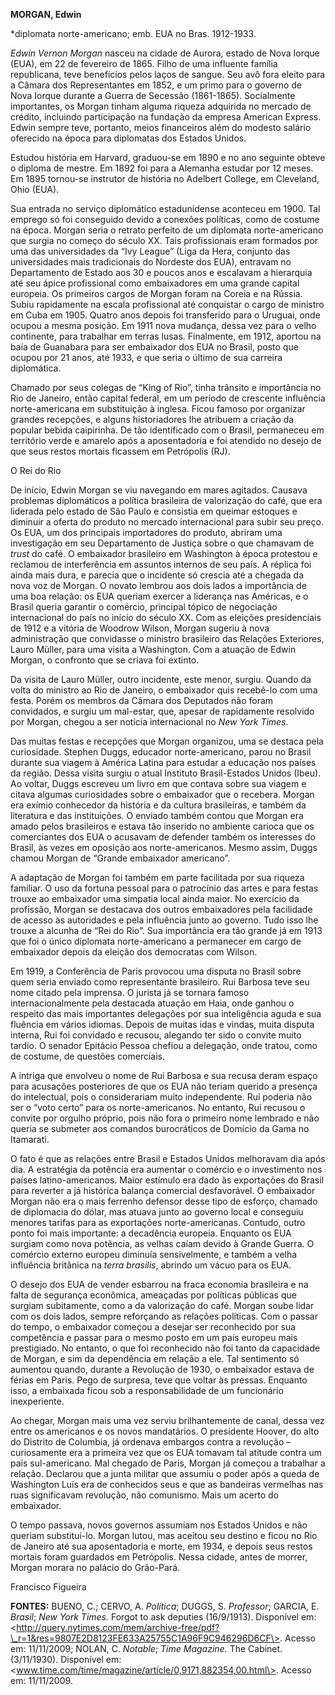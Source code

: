 **MORGAN, Edwin**

\*diplomata norte-americano; emb. EUA no Bras. 1912-1933.

*Edwin Vernon Morgan* nasceu na cidade de Aurora, estado de Nova Iorque
(EUA), em 22 de fevereiro de 1865. Filho de uma influente família
republicana, teve benefícios pelos laços de sangue. Seu avô fora eleito
para a Câmara dos Representantes em 1852, e um primo para o governo de
Nova Iorque durante a Guerra de Secessão (1861-1865). Socialmente
importantes, os Morgan tinham alguma riqueza adquirida no mercado de
crédito, incluindo participação na fundação da empresa American Express.
Edwin sempre teve, portanto, meios financeiros além do modesto salário
oferecido na época para diplomatas dos Estados Unidos.

Estudou história em Harvard, graduou-se em 1890 e no ano seguinte obteve
o diploma de mestre. Em 1892 foi para a Alemanha estudar por 12 meses.
Em 1895 tornou-se instrutor de história no Adelbert College, em
Cleveland, Ohio (EUA).

Sua entrada no serviço diplomático estadunidense aconteceu em 1900. Tal
emprego só foi conseguido devido a conexões políticas, como de costume
na época. Morgan seria o retrato perfeito de um diplomata
norte-americano que surgia no começo do século XX. Tais profissionais
eram formados por uma das universidades da “Ivy League” (Liga da Hera,
conjunto das universidades mais tradicionais do Nordeste dos EUA),
entravam no Departamento de Estado aos 30 e poucos anos e escalavam a
hierarquia até seu ápice profissional como embaixadores em uma grande
capital europeia. Os primeiros cargos de Morgan foram na Coreia e na
Rússia. Subiu rapidamente na escala profissional até conquistar o cargo
de ministro em Cuba em 1905. Quatro anos depois foi transferido para o
Uruguai, onde ocupou a mesma posição. Em 1911 nova mudança, dessa vez
para o velho continente, para trabalhar em terras lusas. Finalmente, em
1912, aportou na baía de Guanabara para ser embaixador dos EUA no
Brasil, posto que ocupou por 21 anos, até 1933, e que seria o último de
sua carreira diplomática.

Chamado por seus colegas de “King of Rio”, tinha trânsito e importância
no Rio de Janeiro, então capital federal, em um período de crescente
influência norte-americana em substituição à inglesa. Ficou famoso por
organizar grandes recepções, e alguns historiadores lhe atribuem a
criação da popular bebida caipirinha. De tão identificado com o Brasil,
permaneceu em território verde e amarelo após a aposentadoria e foi
atendido no desejo de que seus restos mortais ficassem em Petrópolis
(RJ).

O Rei do Rio

De início, Edwin Morgan se viu navegando em mares agitados. Causava
problemas diplomáticos a política brasileira de valorização do café, que
era liderada pelo estado de São Paulo e consistia em queimar estoques e
diminuir a oferta do produto no mercado internacional para subir seu
preço. Os EUA, um dos principais importadores do produto, abriram uma
investigação em seu Departamento de Justiça sobre o que chamavam de
*trust* do café. O embaixador brasileiro em Washington à época protestou
e reclamou de interferência em assuntos internos de seu país. A réplica
foi ainda mais dura, e parecia que o incidente só crescia até a chegada
da nova voz de Morgan. O novato lembrou aos dois lados a importância de
uma boa relação: os EUA queriam exercer a liderança nas Américas, e o
Brasil queria garantir o comércio, principal tópico de negociação
internacional do país no início do século XX. Com as eleições
presidenciais de 1912 e a vitória de Woodrow Wilson, Morgan sugeriu à
nova administração que convidasse o ministro brasileiro das Relações
Exteriores, Lauro Müller, para uma visita a Washington. Com a atuação de
Edwin Morgan, o confronto que se criava foi extinto.

Da visita de Lauro Müller, outro incidente, este menor, surgiu. Quando
da volta do ministro ao Rio de Janeiro, o embaixador quis recebê-lo com
uma festa. Porém os membros da Câmara dos Deputados não foram
convidados, e surgiu um mal-estar, que, apesar de rapidamente resolvido
por Morgan, chegou a ser notícia internacional no *New York Times*.

Das muitas festas e recepções que Morgan organizou, uma se destaca pela
curiosidade. Stephen Duggs, educador norte-americano, parou no Brasil
durante sua viagem à América Latina para estudar a educação nos países
da região. Dessa visita surgiu o atual Instituto Brasil-Estados Unidos
(Ibeu). Ao voltar, Duggs escreveu um livro em que contava sobre sua
viagem e citava algumas curiosidades sobre o embaixador que o recebera.
Morgan era exímio conhecedor da história e da cultura brasileiras, e
também da literatura e das instituições. O enviado também contou que
Morgan era amado pelos brasileiros e estava tão inserido no ambiente
carioca que os comerciantes dos EUA o acusavam de defender também os
interesses do Brasil, às vezes em oposição aos norte-americanos. Mesmo
assim, Duggs chamou Morgan de “Grande embaixador americano”.

A adaptação de Morgan foi também em parte facilitada por sua riqueza
familiar. O uso da fortuna pessoal para o patrocínio das artes e para
festas trouxe ao embaixador uma simpatia local ainda maior. No exercício
da profissão, Morgan se destacava dos outros embaixadores pela
facilidade de acesso às autoridades e pela influência junto ao governo.
Tudo isso lhe trouxe a alcunha de “Rei do Rio”. Sua importância era tão
grande já em 1913 que foi o único diplomata norte-americano a permanecer
em cargo de embaixador depois da eleição dos democratas com Wilson.

Em 1919, a Conferência de Paris provocou uma disputa no Brasil sobre
quem seria enviado como representante brasileiro. Rui Barbosa teve seu
nome citado pela imprensa. O jurista já se tornara famoso
internacionalmente pela destacada atuação em Haia, onde ganhou o
respeito das mais importantes delegações por sua inteligência aguda e
sua fluência em vários idiomas. Depois de muitas idas e vindas, muita
disputa interna, Rui foi convidado e recusou, alegando ter sido o
convite muito tardio. O senador Epitácio Pessoa chefiou a delegação,
onde tratou, como de costume, de questões comerciais.

A intriga que envolveu o nome de Rui Barbosa e sua recusa deram espaço
para acusações posteriores de que os EUA não teriam querido a presença
do intelectual, pois o considerariam muito independente. Rui poderia não
ser o “voto certo” para os norte-americanos. No entanto, Rui recusou o
convite por orgulho próprio, pois não fora o primeiro nome lembrado e
não queria se submeter aos comandos burocráticos de Domício da Gama no
Itamarati.

O fato é que as relações entre Brasil e Estados Unidos melhoravam dia
após dia. A estratégia da potência era aumentar o comércio e o
investimento nos países latino-americanos. Maior estímulo era dado às
exportações do Brasil para reverter a já histórica balança comercial
desfavorável. O embaixador Morgan não era o mais ferrenho defensor desse
tipo de esforço, chamado de diplomacia do dólar, mas atuava junto ao
governo local e conseguiu menores tarifas para as exportações
norte-americanas. Contudo, outro ponto foi mais importante: a decadência
europeia. Enquanto os EUA surgiam como nova potência, as velhas caíam
devido à Grande Guerra. O comércio externo europeu diminuía
sensivelmente, e também a velha influência britânica na *terra
brasilis*, abrindo um vácuo para os EUA.

O desejo dos EUA de vender esbarrou na fraca economia brasileira e na
falta de segurança econômica, ameaçadas por políticas públicas que
surgiam subitamente, como a da valorização do café. Morgan soube lidar
com os dois lados, sempre reforçando as relações políticas. Com o passar
do tempo, o embaixador começou a desejar ser reconhecido por sua
competência e passar para o mesmo posto em um país europeu mais
prestigiado. No entanto, o que foi reconhecido não foi tanto da
capacidade de Morgan, e sim da dependência em relação a ele. Tal
sentimento só aumentou quando, durante a Revolução de 1930, o embaixador
estava de férias em Paris. Pego de surpresa, teve que voltar às pressas.
Enquanto isso, a embaixada ficou sob a responsabilidade de um
funcionário inexperiente.

Ao chegar, Morgan mais uma vez serviu brilhantemente de canal, dessa vez
entre os americanos e os novos mandatários. O presidente Hoover, do alto
do Distrito de Columbia, já ordenava embargos contra a revolução –
curiosamente era a primeira vez que os EUA tomavam tal atitude contra um
país sul-americano. Mal chegado de Paris, Morgan já começou a trabalhar
a relação. Declarou que a junta militar que assumiu o poder após a queda
de Washington Luís era de conhecidos seus e que as bandeiras vermelhas
nas ruas significavam revolução, não comunismo. Mais um acerto do
embaixador.

O tempo passava, novos governos assumiam nos Estados Unidos e não
queriam substituí-lo. Morgan lutou, mas aceitou seu destino e ficou no
Rio de Janeiro até sua aposentadoria e morte, em 1934, e depois seus
restos mortais foram guardados em Petrópolis. Nessa cidade, antes de
morrer, Morgan morara no palácio do Grão-Pará.

Francisco Figueira

**FONTES:** BUENO, C.; CERVO, A. *Política*; DUGGS, S. *Professor*;
GARCIA, E. *Brasil*; *New York Times.* Forgot to ask deputies
(16/9/1913). Disponível em:
\<http://query.nytimes.com/mem/archive-free/pdf?\_r=1&res=9807E2D8123FE633A25755C1A96F9C946296D6CF\>.
Acesso em: 11/11/2009; NOLAN, C. *Notable*; *Time Magazine.* The
Cabinet. (3/11/1930). Disponível em:
\<www.time.com/time/magazine/article/0,9171,882354,00.html\>. Acesso em:
11/11/2009.
